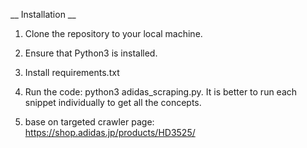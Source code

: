 __ Installation __

1. Clone the repository to your local machine.

2. Ensure that Python3 is installed.

3. Install requirements.txt

4. Run the code: python3 adidas_scraping.py. It is better to run each snippet individually to get all the concepts.
5. base on targeted crawler page: https://shop.adidas.jp/products/HD3525/

